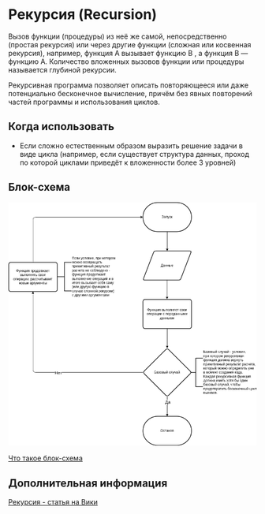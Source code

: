 # Рекурсия (Recursion)

Вызов функции (процедуры) из неё же самой, непосредственно (простая рекурсия) или через другие функции (сложная или косвенная рекурсия), например, функция A вызывает функцию B , а функция B — функцию A. Количество вложенных вызовов функции или процедуры называется глубиной рекурсии.

Рекурсивная программа позволяет описать повторяющееся или даже потенциально бесконечное вычисление, причём без явных повторений частей программы и использования циклов.

## Когда использовать

- Если сложно естественным образом выразить решение задачи в виде цикла (например, если существует структура данных, проход по которой циклами приведёт к
  вложенности более 3 уровней)

## Блок-схема

![Блок-схема рекурсии](https://github.com/evgenylyozin/patterns/blob/dfef9abb931995b042641fdd340ff010a93a3231/docs/fp-patterns/flowcharts/recursion.png)

[Что такое блок-схема](https://github.com/evgenylyozin/patterns/blob/48f6815cb43aa7cf366156fe23d47cdbaccbe3eb/docs/flowchart.md)

## Дополнительная информация

[Рекурсия - статья на Вики](https://ru.wikipedia.org/wiki/%D0%A0%D0%B5%D0%BA%D1%83%D1%80%D1%81%D0%B8%D1%8F)
